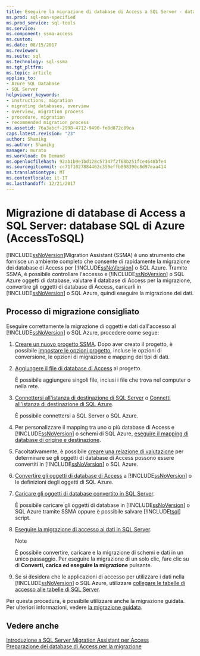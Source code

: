 ```yaml
---
title: Eseguire la migrazione di database di Access a SQL Server - database SQL di Azure | Documenti Microsoft
ms.prod: sql-non-specified
ms.prod_service: sql-tools
ms.service: 
ms.component: ssma-access
ms.custom: 
ms.date: 08/15/2017
ms.reviewer: 
ms.suite: sql
ms.technology: sql-ssma
ms.tgt_pltfrm: 
ms.topic: article
applies_to:
- Azure SQL Database
- SQL Server
helpviewer_keywords:
- instructions, migration
- migrating databases, overview
- overview, migration process
- procedure, migration
- recommended migration process
ms.assetid: 76a3abcf-2998-4712-9490-fe8d872c89ca
caps.latest.revision: "23"
author: Shamikg
ms.author: Shamikg
manager: murato
ms.workload: On Demand
ms.openlocfilehash: 92ab1b9e1bd128c57347f2f68b251fce4648bfe4
ms.sourcegitcommit: cc71f1027884462c359effb898390c8d97eaa414
ms.translationtype: MT
ms.contentlocale: it-IT
ms.lasthandoff: 12/21/2017
---
```

# <a name="migrating-access-databases-to-sql-server---azure-sql-db-accesstosql"></a>Migrazione di database di Access a SQL Server: database SQL di Azure (AccessToSQL)
[!INCLUDE[ssNoVersion](../../includes/ssnoversion_md.md)]Migration Assistant (SSMA) è uno strumento che fornisce un ambiente completo che consente di rapidamente la migrazione dei database di Access per [!INCLUDE[ssNoVersion](../../includes/ssnoversion_md.md)] o SQL Azure. Tramite SSMA, è possibile controllare l'accesso e [!INCLUDE[ssNoVersion](../../includes/ssnoversion_md.md)] o SQL Azure oggetti di database, valutare il database di Access per la migrazione, convertire gli oggetti di database di Access, caricarli in [!INCLUDE[ssNoVersion](../../includes/ssnoversion_md.md)] o SQL Azure, quindi eseguire la migrazione dei dati.  
  
## <a name="recommended-migration-process"></a>Processo di migrazione consigliato  
Eseguire correttamente la migrazione di oggetti e dati dall'accesso al [!INCLUDE[ssNoVersion](../../includes/ssnoversion_md.md)] o SQL Azure, procedere come segue:  
  
1.  [Creare un nuovo progetto SSMA](http://msdn.microsoft.com/f2d1f0b0-5394-4adb-b3f3-abd71eb68ca7). Dopo aver creato il progetto, è possibile [impostare le opzioni progetto](http://msdn.microsoft.com/0a7304df-2f35-4453-96ef-7ac83dea1167), incluse le opzioni di conversione, le opzioni di migrazione e mapping dei tipi di dati.  
  
2.  [Aggiungere il file di database di Access](http://msdn.microsoft.com/e944c740-4c8a-4bc1-b0ed-be57bc06dced) al progetto.  
  
    È possibile aggiungere singoli file, inclusi i file che trova nel computer o nella rete.  
  
3.  [Connettersi all'istanza di destinazione di SQL Server](http://msdn.microsoft.com/f84cf007-ddf1-4396-a07c-3e0729abc769) o [Connetti all'istanza di destinazione di SQL Azure](http://msdn.microsoft.com/1ba0d113-dc05-4431-8689-e14a8821bafd).  
  
    È possibile connettersi a SQL Server o SQL Azure.  
  
4.  Per personalizzare il mapping tra uno o più database di Access e [!INCLUDE[ssNoVersion](../../includes/ssnoversion_md.md)] o schemi di SQL Azure, [eseguire il mapping di database di origine e destinazione](http://msdn.microsoft.com/69bee937-7b2c-49ee-8866-7518c683fad4).  
  
5.  Facoltativamente, è possibile [creare una relazione di valutazione](http://msdn.microsoft.com/8b9e23d6-da62-437a-8c05-8ad2628b9441) per determinare se gli oggetti di database di Access possono essere convertiti in [!INCLUDE[ssNoVersion](../../includes/ssnoversion_md.md)] o SQL Azure.  
  
6.  [Convertire gli oggetti di database di Access](http://msdn.microsoft.com/e0ef67bf-80a6-4e6c-a82d-5d46e0623c6c) a [!INCLUDE[ssNoVersion](../../includes/ssnoversion_md.md)] o le definizioni degli oggetti di SQL Azure.  
  
7.  [Caricare gli oggetti di database convertito in SQL Server](http://msdn.microsoft.com/4e854eee-b10c-4f0b-9d9e-d92416e6f2ba).  
  
    È possibile caricare gli oggetti di database in [!INCLUDE[ssNoVersion](../../includes/ssnoversion_md.md)] o SQL Azure tramite SSMA oppure è possibile salvare [!INCLUDE[tsql](../../includes/tsql_md.md)] script.  
  
8.  [Eseguire la migrazione di accesso ai dati in SQL Server](http://msdn.microsoft.com/f3b18af7-1af0-499d-a00d-a0af94895625).  
  
    > [!NOTE]  
    > È possibile convertire, caricare e la migrazione di schemi e dati in un unico passaggio. Per eseguire la migrazione di un solo clic, fare clic su di **Converti, carica ed eseguire la migrazione** pulsante.  
  
9. Se si desidera che le applicazioni di accesso per utilizzare i dati nella [!INCLUDE[ssNoVersion](../../includes/ssnoversion_md.md)] o SQL Azure, utilizzare [collegare le tabelle di accesso alle tabelle di SQL Server](http://msdn.microsoft.com/82374ad2-7737-4164-a489-13261ba393d4).  
  
Per questa procedura, è possibile utilizzare anche la migrazione guidata. Per ulteriori informazioni, vedere [la migrazione guidata](http://msdn.microsoft.com/5bab5914-b2ae-4795-8cf5-83e42d64bef2).  
  
## <a name="see-also"></a>Vedere anche  
[Introduzione a SQL Server Migration Assistant per Access](http://msdn.microsoft.com/462a731f-08f1-44e1-9eeb-4deac6d2f6c5)  
[Preparazione dei database di Access per la migrazione](http://msdn.microsoft.com/9b80a9e0-08e7-4b4d-b5ec-cc998d3f5114)
